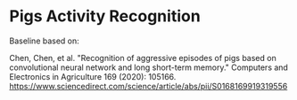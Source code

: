 # Pigs Activity Recognition

Baseline based on:

Chen, Chen, et al. "Recognition of aggressive episodes of pigs based on convolutional neural network and long short-term memory." Computers and Electronics in Agriculture 169 (2020): 105166. https://www.sciencedirect.com/science/article/abs/pii/S0168169919319556